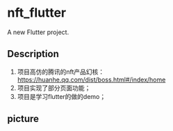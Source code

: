 # nft_flutter

A new Flutter project.

## Description
1. 项目高仿的腾讯的nft产品幻核：https://huanhe.qq.com/dist/boss.html#/index/home
2. 项目实现了部分页面功能；
3. 项目是学习flutter的做的demo；

## picture




